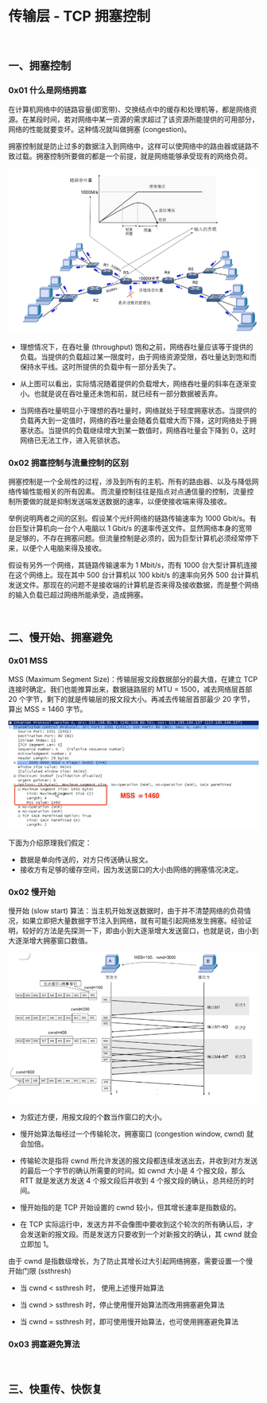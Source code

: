 
# 传输层 - TCP 拥塞控制


<br>

## 一、拥塞控制

### 0x01 什么是网络拥塞

在计算机网络中的链路容量(即宽带)、交换结点中的缓存和处理机等，都是网络资源。在某段时间，若对网络中某一资源的需求超过了该资源所能提供的可用部分，网络的性能就要变坏。这种情况就叫做拥塞 (congestion)。

拥塞控制就是防止过多的数据注入到网络中，这样可以使网络中的路由器或链路不致过载。拥塞控制所要做的都是一个前提，就是网络能够承受现有的网络负荷。

![](../Images/Network/CongestionControl/CongestionControl_Images01.png)

- 理想情况下，在吞吐量 (throughput) 饱和之前，网络吞吐量应该等于提供的负载。当提供的负载超过某一限度时，由于网络资源受限，吞吐量达到饱和而保持水平线。这时所提供的负载中有一部分丢失了。

- 从上图可以看出，实际情况随着提供的负载增大，网络吞吐量的斜率在逐渐变小。也就是说在吞吐量还未饱和前，就已经有一部分数据被丢弃。

- 当网络吞吐量明显小于理想的吞吐量时，网络就处于轻度拥塞状态。当提供的负载再大到一定值时，网络的吞吐量会随着负载增大而下降，这时网络处于拥塞状态。当提供的负载继续增大到某一数值时，网络吞吐量会下降到 0，这时网络已无法工作，进入死锁状态。

### 0x02 拥塞控制与流量控制的区别

拥塞控制是一个全局性的过程，涉及到所有的主机、所有的路由器、以及与降低网络传输性能相关的所有因素。 而流量控制往往是指点对点通信量的控制，流量控制所要做的就是抑制发送端发送数据的速率，以便使接收端来得及接收。

举例说明两者之间的区别。假设某个光纤网络的链路传输速率为 1000 Gbit/s。有台巨型计算机向一台个人电脑以 1 Gbit/s 的速率传送文件。显然网络本身的宽带是足够的，不存在拥塞问题。但流量控制是必须的，因为巨型计算机必须经常停下来，以便个人电脑来得及接收。

假设有另外一个网络，其链路传输速率为 1 Mbit/s，而有 1000 台大型计算机连接在这个网络上。现在其中 500 台计算机以 100 kbit/s 的速率向另外 500 台计算机发送文件。那现在的问题不是接收端的计算机是否来得及接收数据，而是整个网络的输入负载已超过网络所能承受，造成拥塞。


<br>

## 二、慢开始、拥塞避免

### 0x01 MSS

MSS (Maximum Segment Size)：传输层报文段数据部分的最大值，在建立 TCP 连接时确定。我们也能推算出来，数据链路层的 MTU = 1500，减去网络层首部 20 个字节，剩下的就是传输层的报文段大小。再减去传输层首部最少 20 字节，算出 MSS = 1460 字节。

![](../Images/Network/CongestionControl/CongestionControl_Images02.png)

下面为介绍原理我们假定：

- 数据是单向传送的，对方只传送确认报文。
- 接收方有足够的缓存空间，因为发送窗口的大小由网络的拥塞情况决定。

### 0x02 慢开始

慢开始 (slow start) 算法：当主机开始发送数据时，由于并不清楚网络的负荷情况，如果立即把大量数据字节注入到网络，就有可能引起网络发生拥塞。经验证明，较好的方法是先探测一下，即由小到大逐渐增大发送窗口，也就是说，由小到大逐渐增大拥塞窗口数值。

![](../Images/Network/CongestionControl/CongestionControl_Images03.png)

- 为叙述方便，用报文段的个数当作窗口的大小。

- 慢开始算法每经过一个传输轮次，拥塞窗口 (congestion window, cwnd) 就会加倍。

- 传输轮次是指将 cwnd 所允许发送的报文段都连续发送出去，并收到对方发送的最后一个字节的确认所需要的时间。如 cwnd 大小是 4 个报文段，那么 RTT 就是发送方发送 4 个报文段后并收到 4 个报文段的确认，总共经历的时间。

- 慢开始指的是 TCP 开始设置的 cwnd 较小，但其增长速率是指数级的。

- 在 TCP 实际运行中，发送方并不会像图中要收到这个轮次的所有确认后，才会发送新的报文段。而是发送方只要收到一个对新报文的确认，其 cwnd 就会立即加 1。


由于 cwnd 是指数级增长，为了防止其增长过大引起网络拥塞，需要设置一个慢开始门限 (ssthresh)

- 当 cwnd < ssthresh 时， 使用上述慢开始算法

- 当 cwnd > ssthresh 时，停止使用慢开始算法而改用拥塞避免算法

- 当 cwnd = ssthresh 时，即可使用慢开始算法，也可使用拥塞避免算法


### 0x03 拥塞避免算法

<br>

## 三、快重传、快恢复

<br>



<br>